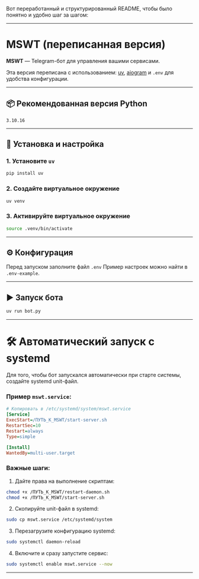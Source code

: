 Вот переработанный и структурированный README, чтобы было понятно и удобно шаг за шагом:

---

# MSWT (переписанная версия)

**MSWT** — Telegram-бот для управления вашими сервисами.

Эта версия переписана с использованием:
[uv](https://github.com/astral-sh/uv), [aiogram](https://docs.aiogram.dev/) и `.env` для удобства конфигурации.

---

## 📦 Рекомендованная версия Python

`3.10.16`

---

## 🚀 Установка и настройка

### 1. Установите `uv`

```bash
pip install uv
```

### 2. Создайте виртуальное окружение

```bash
uv venv
```

### 3. Активируйте виртуальное окружение

```bash
source .venv/bin/activate
```

---

## ⚙ Конфигурация

Перед запуском заполните файл `.env`
Пример настроек можно найти в `.env-example`.

---

## ▶ Запуск бота

```bash
uv run bot.py
```

---

# 🛠 Автоматический запуск с systemd

Для того, чтобы бот запускался автоматически при старте системы, создайте systemd unit-файл.

### Пример `mswt.service`:

```ini
# Копировать в /etc/systemd/system/mswt.service
[Service]
ExecStart=/ПУТЬ_К_MSWT/start-server.sh
RestartSec=10
Restart=always
Type=simple

[Install]
WantedBy=multi-user.target
```

### Важные шаги:

1. Дайте права на выполнение скриптам:

```bash
chmod +x /ПУТЬ_К_MSWT/restart-daemon.sh
chmod +x /ПУТЬ_К_MSWT/start-server.sh
```

2. Скопируйте unit-файл в systemd:

```bash
sudo cp mswt.service /etc/systemd/system
```

3. Перезагрузите конфигурацию systemd:

```bash
sudo systemctl daemon-reload
```

4. Включите и сразу запустите сервис:

```bash
sudo systemctl enable mswt.service --now
```

---
